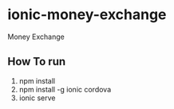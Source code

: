 # ionic-money-exchange
Money Exchange

## How To run
1. npm install
2. npm install -g ionic cordova
3. ionic serve

